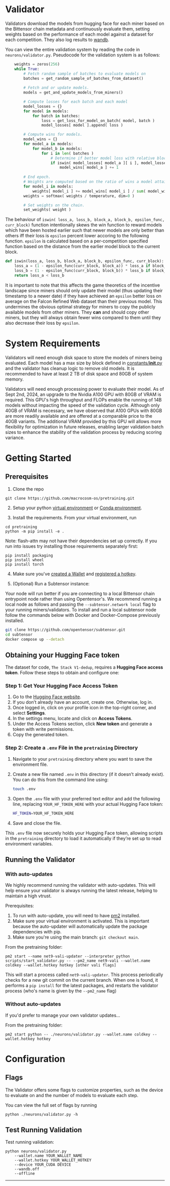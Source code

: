 # Validator

Validators download the models from hugging face for each miner based on the Bittensor chain metadata and continuously evaluate them, setting weights based on the performance of each model against a dataset for each competition. They also log results to [wandb](https://wandb.ai/macrocosmos/pretraining-validators).

You can view the entire validation system by reading the code in `neurons/validator.py`. Pseudocode for the validation system is as follows:

```python
    weights = zeros(256)
    while True:
        # Fetch random sample of batches to evaluate models on
        batches = get_random_sample_of_batches_from_dataset()
        
        # Fetch and or update models.
        models = get_and_update_models_from_miners()

        # Compute losses for each batch and each model
        model_losses = {}
        for model in models:
            for batch in batches:
                loss = get_loss_for_model_on_batch( model, batch )
                model_losses[ model ].append( loss )

        # Compute wins for models.
        model_wins = {}
        for model_a in models:
            for model_b in models:
                for i in len( batches )
                    # Determine if better model loss with relative block number boosting.
                    if iswin( model_losses[ model_a ][ i ], model_losses[ model_b ][ i ], block_a, block_b, epsilon = constants.timestamp_epsilon):
                        model_wins[ model_a ] += 1
                            
        # End epoch.
        # Weights are computed based on the ratio of wins a model attains during the epoch.
        for model_i in models:
            weights[ model_i ] += model_wins[ model_i ] / sum( model_wins.values() )
        weights = softmax( weights / temperature, dim=0 )

        # Set weights on the chain.
        set_weights( weight )
```

The behaviour of `iswin( loss_a, loss_b, block_a, block_b, epsilon_func, curr_block)` function intentionally skews the win function to reward models which have been hosted earlier such that newer models are only better than others iff their loss is `epsilon` percent lower accoring to the following function. `epsilon` is calculated based on a per-competition specified function based on the distance from the earlier model block to the current block.

```python
def iswin(loss_a, loss_b, block_a, block_b, epsilon_func, curr_block):
    loss_a = (1 - epsilon_func(curr_block, block_a)) * loss_a if block_a < block_b else loss_a
    loss_b = (1 - epsilon_func(curr_block, block_b)) * loss_b if block_b < block_a else loss_b
    return loss_a < loss_b
```

It is important to note that this affects the game theoretics of the incentive landscape since miners should only update their model (thus updating their timestamp to a newer date) if they have achieved an `epsilon` better loss on average on the Falcon Refined Web dataset than their previous model. This undermines the obvious optimal strategy for miners to copy the publicly available models from other miners. They **can** and should copy other miners, but they will always obtain fewer wins compared to them until they also decrease their loss by `epsilon`.

# System Requirements

Validators will need enough disk space to store the models of miners being evaluated. Each model has a max size by block defined in [constants/**init**.py](https://github.com/macrocosm-os/pretraining/blob/main/constants/__init__.py#L57) and the validator has cleanup logic to remove old models. It is recommended to have at least 2 TB of disk space and 80GB of system memory.

Validators will need enough processing power to evaluate their model. As of Sept 2nd, 2024, an upgrade to the Nvidia A100 GPU with 80GB of VRAM is required. This GPU's high throughput and FLOPs enable the running of 14B models without impacting the speed of the validation cycle. Although only 40GB of VRAM is necessary, we have observed that A100 GPUs with 80GB are more readily available and are offered at a comparable price to the 40GB variants. The additional VRAM provided by this GPU will allows more flexibility for optimization in future releases, enabling larger validation batch sizes to enhance the stability of the validation process by reducing scoring variance.

# Getting Started

## Prerequisites

1. Clone the repo

```shell
git clone https://github.com/macrocosm-os/pretraining.git
```

2. Setup your python [virtual environment](https://docs.python.org/3/library/venv.html) or [Conda environment](https://conda.io/projects/conda/en/latest/user-guide/tasks/manage-environments.html#creating-an-environment-with-commands).

3. Install the requirements. From your virtual environment, run

```shell
cd pretraining
python -m pip install -e .
```

Note: flash-attn may not have their dependencies set up correctly. If you run into issues try installing those requirements separately first:

```shell
pip install packaging
pip install wheel
pip install torch
```

4. Make sure you've [created a Wallet](https://docs.bittensor.com/getting-started/wallets) and [registered a hotkey](https://docs.bittensor.com/subnets/register-and-participate).

5. (Optional) Run a Subtensor instance:

Your node will run better if you are connecting to a local Bittensor chain entrypoint node rather than using Opentensor's.
We recommend running a local node as follows and passing the ```--subtensor.network local``` flag to your running miners/validators.
To install and run a local subtensor node follow the commands below with Docker and Docker-Compose previously installed.

```bash
git clone https://github.com/opentensor/subtensor.git
cd subtensor
docker compose up --detach
```

## Obtaining your Hugging Face token

The dataset for code, `The Stack V1-dedup`, requires a **Hugging Face access token**. Follow these steps to obtain and configure one:

### Step 1: Get Your Hugging Face Access Token

1. Go to the [Hugging Face website](https://huggingface.co/).
2. If you don’t already have an account, create one. Otherwise, log in.
3. Once logged in, click on your profile icon in the top-right corner, and select **Settings**.
4. In the settings menu, locate and click on **Access Tokens**.
5. Under the Access Tokens section, click **New token** and generate a token with write permissions.
6. Copy the generated token.

### Step 2: Create a `.env` File in the `pretraining` Directory

1. Navigate to your `pretraining` directory where you want to save the environment file.
2. Create a new file named `.env` in this directory (if it doesn’t already exist). You can do this from the command line using:

   ```bash
   touch .env
   ```

3. Open the `.env` file with your preferred text editor and add the following line, replacing `YOUR_HF_TOKEN_HERE` with your actual Hugging Face token:

    ```bash
    HF_TOKEN=YOUR_HF_TOKEN_HERE
    ```

4. Save and close the file.

This `.env` file now securely holds your Hugging Face token, allowing scripts in the `pretraining` directory to load it automatically if they’re set up to read environment variables.

## Running the Validator

### With auto-updates

We highly recommend running the validator with auto-updates. This will help ensure your validator is always running the latest release, helping to maintain a high vtrust.

Prerequisites:

1. To run with auto-update, you will need to have [pm2](https://pm2.keymetrics.io/) installed.
2. Make sure your virtual environment is activated. This is important because the auto-updater will automatically update the package dependencies with pip.
3. Make sure you're using the main branch: `git checkout main`.

From the pretraining folder:

```shell
pm2 start --name net9-vali-updater --interpreter python scripts/start_validator.py -- --pm2_name net9-vali --wallet.name coldkey --wallet.hotkey hotkey [other vali flags]
```

This will start a process called `net9-vali-updater`. This process periodically checks for a new git commit on the current branch. When one is found, it performs a `pip install` for the latest packages, and restarts the validator process (who's name is given by the `--pm2_name` flag)

### Without auto-updates

If you'd prefer to manage your own validator updates...

From the pretraining folder:

```shell
pm2 start python -- ./neurons/validator.py --wallet.name coldkey --wallet.hotkey hotkey
```

# Configuration

## Flags

The Validator offers some flags to customize properties, such as the device to evaluate on and the number of models to evaluate each step.

You can view the full set of flags by running

```shell
python ./neurons/validator.py -h
```

## Test Running Validation

Test running validation:

```shell
python neurons/validator.py 
    --wallet.name YOUR_WALLET_NAME
    --wallet.hotkey YOUR_WALLET_HOTKEY 
    --device YOUR_CUDA DEVICE
    --wandb.off
    --offline
```

---
